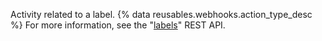 Activity related to a label. {% data reusables.webhooks.action_type_desc %} For more information, see the "[labels](/rest/reference/issues#labels)" REST API.
